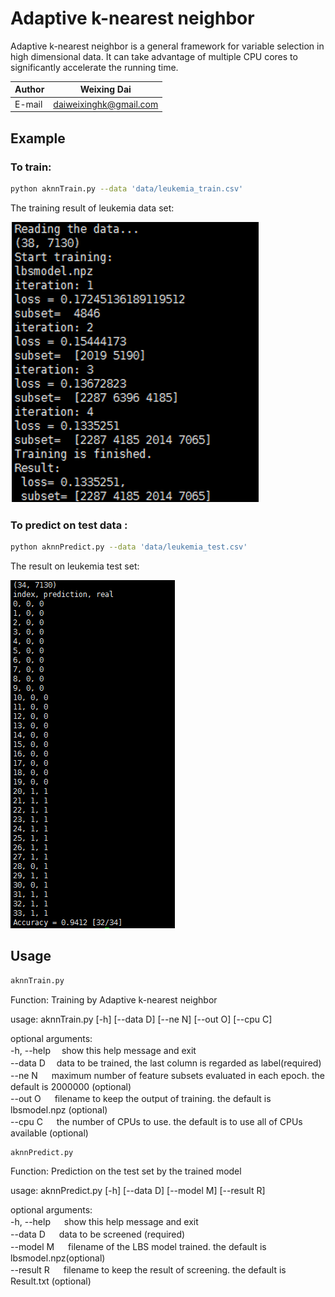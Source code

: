 # Adaptive k-nearest neighbor

Adaptive k-nearest neighbor is a general framework for variable selection in high dimensional data. It can take advantage of multiple CPU cores to significantly accelerate the running time.

|Author|Weixing Dai|
|---|---
|E-mail|daiweixinghk@gmail.com

## Example

### To train:

```Bash
python aknnTrain.py --data 'data/leukemia_train.csv'
```
The training result of leukemia data set:

![github](https://github.com/mlalgorithm/imageache/blob/master/aknn_train.png)  

### To predict on test data :

```Bash
python aknnPredict.py --data 'data/leukemia_test.csv'
```
The result on leukemia test set:

![github](https://github.com/mlalgorithm/imageache/blob/master/aknn_test.png)  

## Usage
```Bash
aknnTrain.py
```
Function: Training by Adaptive k-nearest neighbor

usage: aknnTrain.py [-h] [--data D] [--ne N] [--out O] [--cpu C]

optional arguments:  
-h, --help　  show this help message and exit  
--data D　    data to be trained, the last column is regarded as label(required)  
--ne N 　     maximum number of feature subsets evaluated in each epoch. the default is 2000000 (optional)  
--out O 　    filename to keep the output of training. the default is lbsmodel.npz (optional)    
--cpu C 　    the number of CPUs to use. the default is to use all of CPUs available (optional)  

```Bash
aknnPredict.py
```
Function: Prediction on the test set by the trained model 

usage: aknnPredict.py [-h] [--data D] [--model M] [--result R]

optional arguments:  
-h, --help 　 show this help message and exit  
--data D  　  data to be screened (required)  
--model M 　  filename of the LBS model trained. the default is lbsmodel.npz(optional)  
--result R 　 filename to keep the result of screening. the default is Result.txt (optional)  


